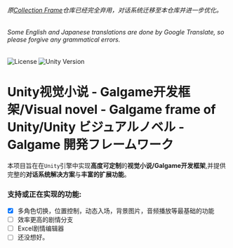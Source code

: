 ###### 原[Collection Frame](https://github.com/FSF0912/CollectionFrame)仓库已经完全弃用，对话系统迁移至本仓库并进一步优化。
###### Some English and Japanese translations are done by Google Translate, so please forgive any grammatical errors.

![License](https://img.shields.io/badge/License-Apache2.0-blue)
![Unity Version](https://img.shields.io/badge/Unity-6000.0.22f1-black)

# Unity视觉小说 - Galgame开发框架/Visual novel - Galgame frame of Unity/Unity ビジュアルノベル - Galgame 開発フレームワーク
本项目旨在在`Unity`引擎中实现**高度可定制**的**视觉小说/Galgame开发框架**,并提供完整的**对话系统解决方案**与**丰富的扩展功能**。            
### 支持或正在实现的功能:
- [x] 多角色切换，位置控制，动态入场，背景图片，音频播放等最基础的功能
- [ ] 效率更高的剧情分支
- [ ] Excel剧情编辑器
- [ ] 还没想好。
